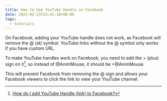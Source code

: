 ```yaml
---
title: How to Use YouTube Handle on Facebook
date: 2023-02-23T23:41:18+08:00
tags:
  - tutorials
---
```

On Facebook, adding your YouTube handle does not work, as Facebook will remove the @ (at) symbol. YouTube links without the @ symbol only works if you have custom URL.

To make YouTube handles work on Facebook, you need to add the + (plus) sign on it[^1], so instead of @AnimMouse, it should be +@AnimMouse.

This will prevent Facebook from removing the @ sign and allows your Facebook viewers to click the link to view your YouTube channel.

[^1]: [How do I add YouTube Handle (link) to Facebook?](https://webapps.stackexchange.com/a/168365)